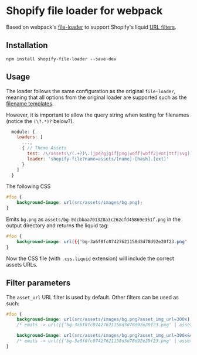 # Shopify file loader for webpack

Based on webpack's [file-loader](https://github.com/webpack/file-loader) to support Shopify's liquid [URL filters](https://help.shopify.com/themes/liquid/filters/url-filters).

## Installation

`npm install shopify-file-loader --save-dev`

## Usage

The loader follows the same configuration as the original `file-loader`, meaning that all options from the original loader are supported such as the [filename templates](https://github.com/webpack/file-loader#filename-templates).

However, it is important to allow the query string when testing for filenames (notice the `(\?.*)?` below?).

```js
  module: {
    loaders: [
      ...,
      { // Theme Assets
        test: /\/assets\/(.+?)\.(jpe?g|gif|png|woff|woff2|eot|ttf|svg)(\?.*)?$/,
        loader: 'shopify-file?name=assets/[name]-[hash].[ext]'
      }
    ]
  }
```

The following CSS

```css
#foo {
    background-image: url(src/assets/images/bg.png);
}
```

Emits `bg.png` as `assets/bg-0dcbbaa701328a3c262cfd45869e351f.png` in the output directory and returns the liquid tag:

```css
#foo {
    background-image: url({{'bg-3a6f8fc07427621158d3d78d92e20f23.png' | asset_url}});
}
```

Now the CSS file (with `.css.liquid` extension) will include the correct assets URLs.

## Filter parameters

The `asset_url` URL filter is used by default. Other filters can be used as such:

```css
#foo {
    background-image: url(src/assets/images/bg.png?asset_img_url=300x);
    /* emits -> url({{'bg-3a6f8fc07427621158d3d78d92e20f23.png' | asset_img_url: '300x'}}) */

    background-image: url(src/assets/images/bg.png?asset_img_url=300x&crop=bottom);
    /* emits -> url({{'bg-3a6f8fc07427621158d3d78d92e20f23.png' | asset_img_url: '300x', crop: 'bottom'}}) */
}
```